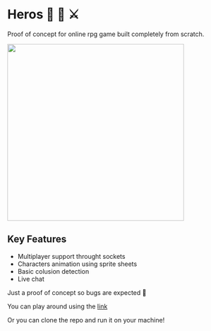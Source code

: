 # Heros 🔮 🧝 ⚔️

Proof of concept for online rpg game built completely from scratch. 

<img width="400" height="400" src="./public/images/DEMO.gif">

## Key Features
* Multiplayer support throught sockets
* Characters animation using sprite sheets
* Basic colusion detection
* Live chat
  
Just a proof of concept so bugs are expected 🤩

You can play around using the [link](https://herosworld.herokuapp.com/)

Or you can clone the repo and run it on your machine!